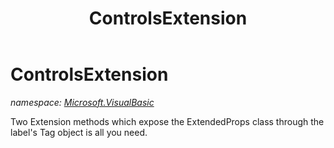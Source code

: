 ﻿---
title: ControlsExtension
---

# ControlsExtension
_namespace: [Microsoft.VisualBasic](N-Microsoft.VisualBasic.html)_

Two Extension methods which expose the ExtendedProps class through the label's Tag object is all you need.




